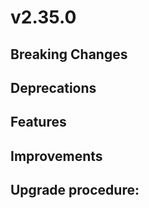 # v2.35.0

## Breaking Changes



## Deprecations



## Features



## Improvements



## Upgrade procedure:

